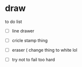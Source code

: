 # draw

to do list
- [ ] line drawer
- [ ] cricle stamp thing
- [ ] eraser ( change thing to white lol 
- [ ] try not to fail too hard 

